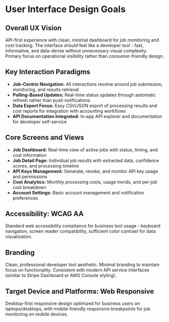 # User Interface Design Goals

## Overall UX Vision
API-first experience with clean, minimal dashboard for job monitoring and cost tracking. The interface should feel like a developer tool - fast, informative, and data-dense without unnecessary visual complexity. Primary focus on operational visibility rather than consumer-friendly design.

## Key Interaction Paradigms
- **Job-Centric Navigation:** All interactions revolve around job submission, monitoring, and results retrieval
- **Polling-Based Updates:** Real-time status updates through automatic refresh rather than push notifications
- **Data Export Focus:** Easy CSV/JSON export of processing results and cost reports for integration with accounting workflows
- **API Documentation Integrated:** In-app API explorer and documentation for developer self-service

## Core Screens and Views
- **Job Dashboard:** Real-time view of active jobs with status, timing, and cost information
- **Job Detail Page:** Individual job results with extracted data, confidence scores, and processing timeline
- **API Keys Management:** Generate, revoke, and monitor API key usage and permissions
- **Cost Analytics:** Monthly processing costs, usage trends, and per-job cost breakdown
- **Account Settings:** Basic account management and notification preferences

## Accessibility: WCAG AA
Standard web accessibility compliance for business tool usage - keyboard navigation, screen reader compatibility, sufficient color contrast for data visualization.

## Branding
Clean, professional developer tool aesthetic. Minimal branding to maintain focus on functionality. Consistent with modern API service interfaces (similar to Stripe Dashboard or AWS Console styling).

## Target Device and Platforms: Web Responsive
Desktop-first responsive design optimized for business users on laptops/desktops, with mobile-friendly responsive breakpoints for job monitoring on mobile devices.
